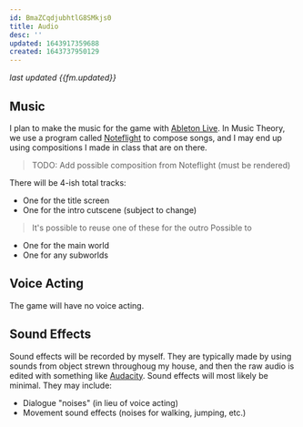 ```yaml
---
id: BmaZCqdjubhtlG8SMkjs0
title: Audio
desc: ''
updated: 1643917359688
created: 1643737950129
---
```

*last updated {{fm.updated}}*

## Music
I plan to make the music for the game with [Ableton Live](https://www.ableton.com/en/live/). In Music Theory, we use a program called [Noteflight](https://www.noteflight.com/) to compose songs, and I may end up using compositions I made in class that are on there.

> TODO: Add possible composition from Noteflight (must be rendered)

There will be 4-ish total tracks:
- One for the title screen
- One for the intro cutscene (subject to change)
> It's possible to reuse one of these for the outro Possible to
- One for the main world
- One for any subworlds

## Voice Acting
The game will have no voice acting.

## Sound Effects
Sound effects will be recorded by myself. They are typically made by using sounds from object strewn throughoug my house, and then the raw audio is edited with something like [Audacity](https://www.audacityteam.org/). Sound effects will most likely be minimal. They may include:
- Dialogue "noises" (in lieu of voice acting)
- Movement sound effects (noises for walking, jumping, etc.)